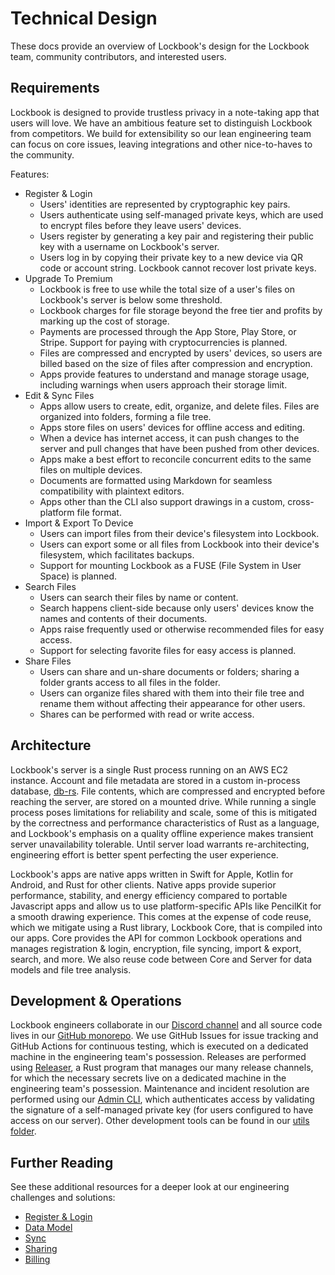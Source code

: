 # Technical Design
These docs provide an overview of Lockbook's design for the Lockbook team, community contributors, and interested users.

## Requirements
Lockbook is designed to provide trustless privacy in a note-taking app that users will love. We have an ambitious feature set to distinguish Lockbook from competitors. We build for extensibility so our lean engineering team can focus on core issues, leaving integrations and other nice-to-haves to the community.

Features:
- Register & Login
    - Users' identities are represented by cryptographic key pairs.
    - Users authenticate using self-managed private keys, which are used to encrypt files before they leave users' devices.
    - Users register by generating a key pair and registering their public key with a username on Lockbook's server.
    - Users log in by copying their private key to a new device via QR code or account string. Lockbook cannot recover lost private keys.
- Upgrade To Premium
    - Lockbook is free to use while the total size of a user's files on Lockbook's server is below some threshold.
    - Lockbook charges for file storage beyond the free tier and profits by marking up the cost of storage.
    - Payments are processed through the App Store, Play Store, or Stripe. Support for paying with cryptocurrencies is planned.
    - Files are compressed and encrypted by users' devices, so users are billed based on the size of files after compression and encryption.
    - Apps provide features to understand and manage storage usage, including warnings when users approach their storage limit.
- Edit & Sync Files
    - Apps allow users to create, edit, organize, and delete files. Files are organized into folders, forming a file tree.
    - Apps store files on users' devices for offline access and editing.
    - When a device has internet access, it can push changes to the server and pull changes that have been pushed from other devices.
    - Apps make a best effort to reconcile concurrent edits to the same files on multiple devices.
    - Documents are formatted using Markdown for seamless compatibility with plaintext editors.
    - Apps other than the CLI also support drawings in a custom, cross-platform file format.
- Import & Export To Device
    - Users can import files from their device's filesystem into Lockbook.
    - Users can export some or all files from Lockbook into their device's filesystem, which facilitates backups.
    - Support for mounting Lockbook as a FUSE (File System in User Space) is planned.
- Search Files
    - Users can search their files by name or content.
    - Search happens client-side because only users' devices know the names and contents of their documents.
    - Apps raise frequently used or otherwise recommended files for easy access.
    - Support for selecting favorite files for easy access is planned.
- Share Files
    - Users can share and un-share documents or folders; sharing a folder grants access to all files in the folder.
    - Users can organize files shared with them into their file tree and rename them without affecting their appearance for other users.
    - Shares can be performed with read or write access.

## Architecture
Lockbook's server is a single Rust process running on an AWS EC2 instance. Account and file metadata are stored in a custom in-process database, [db-rs](https://github.com/Parth/db-rs). File contents, which are compressed and encrypted before reaching the server, are stored on a mounted drive. While running a single process poses limitations for reliability and scale, some of this is mitigated by the correctness and performance characteristics of Rust as a language, and Lockbook's emphasis on a quality offline experience makes transient server unavailability tolerable. Until server load warrants re-architecting, engineering effort is better spent perfecting the user experience.

Lockbook's apps are native apps written in Swift for Apple, Kotlin for Android, and Rust for other clients. Native apps provide superior performance, stability, and energy efficiency compared to portable Javascript apps and allow us to use platform-specific APIs like PencilKit for a smooth drawing experience. This comes at the expense of code reuse, which we mitigate using a Rust library, Lockbook Core, that is compiled into our apps. Core provides the API for common Lockbook operations and manages registration & login, encryption, file syncing, import & export, search, and more. We also reuse code between Core and Server for data models and file tree analysis.

## Development & Operations
Lockbook engineers collaborate in our [Discord channel](https://discord.gg/kWgyhH3Ztu) and all source code lives in our [GitHub monorepo](https://github.com/lockbook/). We use GitHub Issues for issue tracking and GitHub Actions for continuous testing, which is executed on a dedicated machine in the engineering team's possession. Releases are performed using [Releaser](https://github.com/lockbook/lockbook/tree/master/utils/releaser), a Rust program that manages our many release channels, for which the necessary secrets live on a dedicated machine in the engineering team's possession. Maintenance and incident resolution are performed using our [Admin CLI](https://github.com/lockbook/lockbook/tree/master/clients/admin), which authenticates access by validating the signature of a self-managed private key (for users configured to have access on our server). Other development tools can be found in our [utils folder](https://github.com/lockbook/lockbook/tree/master/utils).

## Further Reading
See these additional resources for a deeper look at our engineering challenges and solutions:
- [Register & Login](./register_and_login.md)
- [Data Model](./data_model.md)
- [Sync](./sync.md)
- [Sharing](./sharing.md)
- [Billing](./billing.md)
